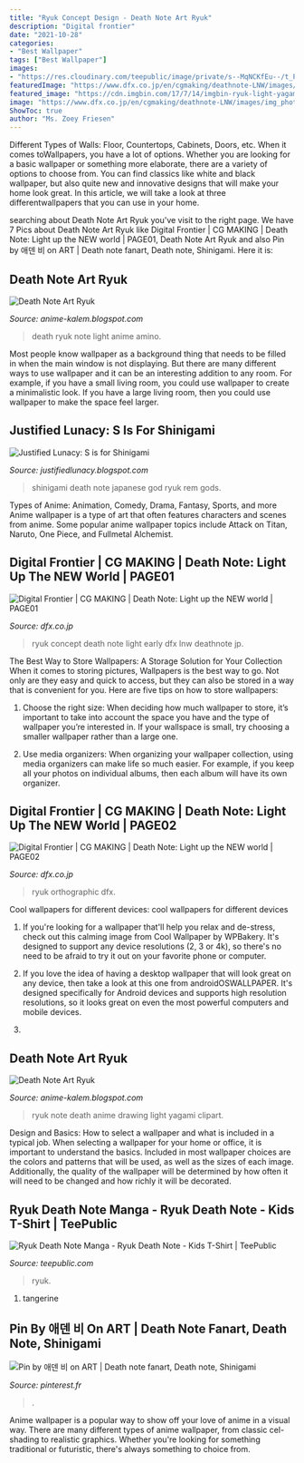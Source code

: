 ```yaml
---
title: "Ryuk Concept Design - Death Note Art Ryuk"
description: "Digital frontier"
date: "2021-10-28"
categories:
- "Best Wallpaper"
tags: ["Best Wallpaper"]
images:
- "https://res.cloudinary.com/teepublic/image/private/s--MqNCKfEu--/t_Preview/b_rgb:191919,c_limit,f_auto,h_630,q_90,w_630/v1593872945/production/designs/11929496_0.jpg"
featuredImage: "https://www.dfx.co.jp/en/cgmaking/deathnote-LNW/images/img_photo05_l.jpg"
featured_image: "https://cdn.imgbin.com/17/7/14/imgbin-ryuk-light-yagami-death-note-drawing-death-death-note-ryuk-Sx2AJWuccq4a0F5iVA4RPhzwx.jpg"
image: "https://www.dfx.co.jp/en/cgmaking/deathnote-LNW/images/img_photo05_l.jpg"
ShowToc: true
author: "Ms. Zoey Friesen"
---
```



Different Types of Walls: Floor, Countertops, Cabinets, Doors, etc.
When it comes toWallpapers, you have a lot of options. Whether you are looking for a basic wallpaper or something more elaborate, there are a variety of options to choose from. You can find classics like white and black wallpaper, but also quite new and innovative designs that will make your home look great. In this article, we will take a look at three differentwallpapers that you can use in your home.

	

		
searching about Death Note Art Ryuk you've visit to the right page. We have 7 Pics about Death Note Art Ryuk like Digital Frontier | CG MAKING | Death Note: Light up the NEW world | PAGE01, Death Note Art Ryuk and also Pin by 애덴 비 on ART | Death note fanart, Death note, Shinigami. Here it is:
		
    
## Death Note Art Ryuk

<img loading=lazy src="https://lh6.googleusercontent.com/proxy/kWSaxX8tzD3W0IvoPD7n8asgwqoPc0cQWOFyt5faPWLY4BSjIdaITE26XOFFD6B-c6LrTMRDCclfvgI6BplE1v8desgGjciQkDGbxKdGB98Vg2OEt3n9dB9bFj29YMRhY588r5s5FYEczkIyXw=s0-d" onerror="this.onerror=null;this.src='https://tse4.mm.bing.net/th?id=OIP.QiqTRM8iUTBYaqLvJT81DwHaJQ&amp;pid=15.1';" alt="Death Note Art Ryuk">

_Source: anime-kalem.blogspot.com_

>death ryuk note light anime amino. 

	

Most people know wallpaper as a background thing that needs to be filled in when the main window is not displaying. But there are many different ways to use wallpaper and it can be an interesting addition to any room. For example, if you have a small living room, you could use wallpaper to create a minimalistic look. If you have a large living room, then you could use wallpaper to make the space feel larger.

    
## Justified Lunacy: S Is For Shinigami

<img loading=lazy src="http://1.bp.blogspot.com/-NjKHUY0Kt-k/T5PWmZXcPPI/AAAAAAAAAqs/2gWF0xu-H-Q/s1600/-Shinigami-shinigami-6850110-800-637.jpg" onerror="this.onerror=null;this.src='https://tse1.mm.bing.net/th?id=OIP.C_ihTKhPOoNkdFTUABBxbgHaF5&amp;pid=15.1';" alt="Justified Lunacy: S is for Shinigami">

_Source: justifiedlunacy.blogspot.com_

>shinigami death note japanese god ryuk rem gods. 

	

Types of Anime: Animation, Comedy, Drama, Fantasy, Sports, and more
Anime wallpaper is a type of art that often features characters and scenes from anime. Some popular anime wallpaper topics include Attack on Titan, Naruto, One Piece, and Fullmetal Alchemist.

    
## Digital Frontier | CG MAKING | Death Note: Light Up The NEW World | PAGE01

<img loading=lazy src="https://www.dfx.co.jp/en/cgmaking/deathnote-LNW/images/img_photo05_l.jpg" onerror="this.onerror=null;this.src='https://tse3.mm.bing.net/th?id=OIP.PL1DUcOEXraN5R1TB9ES2QHaLT&amp;pid=15.1';" alt="Digital Frontier | CG MAKING | Death Note: Light up the NEW world | PAGE01">

_Source: dfx.co.jp_

>ryuk concept death note light early dfx lnw deathnote jp. 

	

The Best Way to Store Wallpapers: A Storage Solution for Your Collection
When it comes to storing pictures, Wallpapers is the best way to go. Not only are they easy and quick to access, but they can also be stored in a way that is convenient for you. Here are five tips on how to store wallpapers:
1) Choose the right size: When deciding how much wallpaper to store, it’s important to take into account the space you have and the type of wallpaper you’re interested in. If your wallspace is small, try choosing a smaller wallpaper rather than a large one.

2) Use media organizers: When organizing your wallpaper collection, using media organizers can make life so much easier. For example, if you keep all your photos on individual albums, then each album will have its own organizer.

    
## Digital Frontier | CG MAKING | Death Note: Light Up The NEW World | PAGE02

<img loading=lazy src="http://www.dfx.co.jp/en/cgmaking/deathnote-LNW/images/img_photo09_l.jpg" onerror="this.onerror=null;this.src='https://tse2.mm.bing.net/th?id=OIP.ynW50mtjgEuuYNCFBC241wHaLH&amp;pid=15.1';" alt="Digital Frontier | CG MAKING | Death Note: Light up the NEW world | PAGE02">

_Source: dfx.co.jp_

>ryuk orthographic dfx. 

	

Cool wallpapers for different devices:
cool wallpapers for different devices 

1. If you're looking for a wallpaper that'll help you relax and de-stress, check out this calming image from Cool Wallpaper by WPBakery. It's designed to support any device resolutions (2, 3 or 4k), so there's no need to be afraid to try it out on your favorite phone or computer.

2. If you love the idea of having a desktop wallpaper that will look great on any device, then take a look at this one from androidOSWALLPAPER. It's designed specifically for Android devices and supports high resolution resolutions, so it looks great on even the most powerful computers and mobile devices.

3.

    
## Death Note Art Ryuk

<img loading=lazy src="https://cdn.imgbin.com/17/7/14/imgbin-ryuk-light-yagami-death-note-drawing-death-death-note-ryuk-Sx2AJWuccq4a0F5iVA4RPhzwx.jpg" onerror="this.onerror=null;this.src='https://tse2.mm.bing.net/th?id=OIP.swZMECuweYF1u3XK0yu2TQHaG_&amp;pid=15.1';" alt="Death Note Art Ryuk">

_Source: anime-kalem.blogspot.com_

>ryuk note death anime drawing light yagami clipart. 

	

Design and Basics: How to select a wallpaper and what is included in a typical job.
When selecting a wallpaper for your home or office, it is important to understand the basics. Included in most wallpaper choices are the colors and patterns that will be used, as well as the sizes of each image. Additionally, the quality of the wallpaper will be determined by how often it will need to be changed and how richly it will be decorated.

    
## Ryuk Death Note Manga - Ryuk Death Note - Kids T-Shirt | TeePublic

<img loading=lazy src="https://res.cloudinary.com/teepublic/image/private/s--MqNCKfEu--/t_Preview/b_rgb:191919,c_limit,f_auto,h_630,q_90,w_630/v1593872945/production/designs/11929496_0.jpg" onerror="this.onerror=null;this.src='https://tse1.mm.bing.net/th?id=OIP._aI3WzsrqFLrLuHcZHhUxwHaHa&amp;pid=15.1';" alt="Ryuk Death Note Manga - Ryuk Death Note - Kids T-Shirt | TeePublic">

_Source: teepublic.com_

>ryuk. 

	

1. tangerine 

    
## Pin By 애덴 비 On ART | Death Note Fanart, Death Note, Shinigami

<img loading=lazy src="https://i.pinimg.com/originals/94/7e/4b/947e4b86683bfe70ceaf96b981a0e520.jpg" onerror="this.onerror=null;this.src='https://tse1.mm.bing.net/th?id=OIP.Q1pikJg7S-WwoV-gRcaH7gHaKX&amp;pid=15.1';" alt="Pin by 애덴 비 on ART | Death note fanart, Death note, Shinigami">

_Source: pinterest.fr_

>. 

	

Anime wallpaper is a popular way to show off your love of anime in a visual way. There are many different types of anime wallpaper, from classic cel-shading to realistic graphics. Whether you're looking for something traditional or futuristic, there's always something to choice from.

